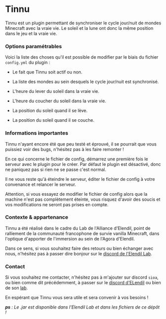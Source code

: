 # Tinnu

Tinnu est un plugin permettant de synchroniser le cycle jour/nuit de mondes Minecraft avec la vraie vie. Le soleil et la lune ont donc la même position dans le jeu et la vraie vie.


### Options paramétrables

Voici la liste des choses qu'il est possible de modifier par le biais du fichier `config.yml` du plugin :

* Le fait que Tinnu soit actif ou non.

* La liste des mondes au sein desquels le cycle jour/nuit est synchronisé.

* L'heure du lever du soleil dans la vraie vie.

* L'heure du coucher du soleil dans la vraie vie.

* La position du soleil quand il se lève.

* La position du soleil quand il se couche.

### Informations importantes

Tinnu n'ayant encore été que peu testé et éprouvé, il se pourrait que vous puissiez voir des bugs, n'hésitez pas à les faire remonter !

En ce qui concerne le fichier de config, démarrez une première fois le serveur avec le plugin pour le créer. Par défaut le plugin est désactivé, donc ne paniquez pas si rien ne se passe c'est normal.

Il ne vous reste qu'à éteindre le serveur, éditer le fichier de config à votre convenance et relancer le serveur. 

Attention, si vous essayez de modifier le fichier de config alors que la machine n'est pas complètement éteinte, vous risquez d'avoir des soucis et vos modifications ne seront pas prises en compte. 


### Contexte & appartenance

Tinnu a été réalisé dans le cadre du Lab de l'Alliance d'Elendil, point de ralliement de la communauté francophone de survie vanilla Minecraft, dans l'optique d'apporter de l'immersion au sein de l'Agora d'Elendil.

Dans ce sens, si vous souhaitez faire des retours ou bien échanger avec nous, n'hésitez pas à passer dire bonjour sur le [discord de l'Elendil Lab](https://discord.gg/B2NWNd2VUf).

### Contact

Si vous souhaitez me contacter, n'hésitez pas à m'ajouter sur discord `sioa`, ou bien comme dit précédemment, à passer sur le [discord d'ELendil](https://discord.gg/ugf7KfeZs9) ou bien de son [lab](https://discord.gg/B2NWNd2VUf).

En espérant que Tinnu vous sera utile et sera convenir à vos besoins !

***ps** : Le .jar est disponible dans l'Elendil Lab et dans les fichiers de ce dépôt !*
